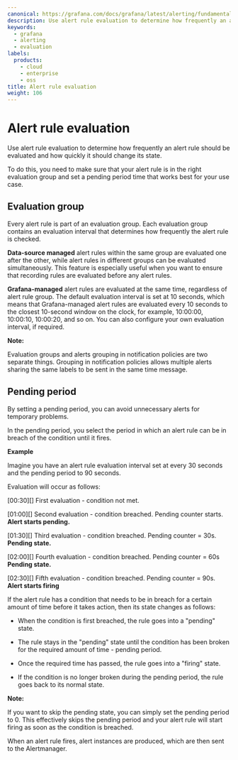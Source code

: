 ```yaml
---
canonical: https://grafana.com/docs/grafana/latest/alerting/fundamentals/alert-rules/rule-evaluation/
description: Use alert rule evaluation to determine how frequently an alert rule should be evaluated and how quickly it should change its state
keywords:
  - grafana
  - alerting
  - evaluation
labels:
  products:
    - cloud
    - enterprise
    - oss
title: Alert rule evaluation
weight: 106
---
```


# Alert rule evaluation

Use alert rule evaluation to determine how frequently an alert rule should be evaluated and how quickly it should change its state.

To do this, you need to make sure that your alert rule is in the right evaluation group and set a pending period time that works best for your use case.

## Evaluation group

Every alert rule is part of an evaluation group. Each evaluation group contains an evaluation interval that determines how frequently the alert rule is checked.

**Data-source managed** alert rules within the same group are evaluated one after the other, while alert rules in different groups can be evaluated simultaneously. This feature is especially useful when you want to ensure that recording rules are evaluated before any alert rules.

**Grafana-managed** alert rules are evaluated at the same time, regardless of alert rule group. The default evaluation interval is set at 10 seconds, which means that Grafana-managed alert rules are evaluated every 10 seconds to the closest 10-second window on the clock, for example, 10:00:00, 10:00:10, 10:00:20, and so on. You can also configure your own evaluation interval, if required.

**Note:**

Evaluation groups and alerts grouping in notification policies are two separate things. Grouping in notification policies allows multiple alerts sharing the same labels to be sent in the same time message.

## Pending period

By setting a pending period, you can avoid unnecessary alerts for temporary problems.

In the pending period, you select the period in which an alert rule can be in breach of the condition until it fires.

**Example**

Imagine you have an alert rule evaluation interval set at every 30 seconds and the pending period to 90 seconds.

Evaluation will occur as follows:

[00:30][] First evaluation - condition not met.

[01:00][] Second evaluation - condition breached.
Pending counter starts. **Alert starts pending.**

[01:30][] Third evaluation - condition breached. Pending counter = 30s. **Pending state.**

[02:00][] Fourth evaluation - condition breached. Pending counter = 60s **Pending state.**

[02:30][] Fifth evaluation - condition breached. Pending counter = 90s. **Alert starts firing**

If the alert rule has a condition that needs to be in breach for a certain amount of time before it takes action, then its state changes as follows:

- When the condition is first breached, the rule goes into a "pending" state.

- The rule stays in the "pending" state until the condition has been broken for the required amount of time - pending period.

- Once the required time has passed, the rule goes into a "firing" state.

- If the condition is no longer broken during the pending period, the rule goes back to its normal state.

**Note:**

If you want to skip the pending state, you can simply set the pending period to 0. This effectively skips the pending period and your alert rule will start firing as soon as the condition is breached.

When an alert rule fires, alert instances are produced, which are then sent to the Alertmanager.
